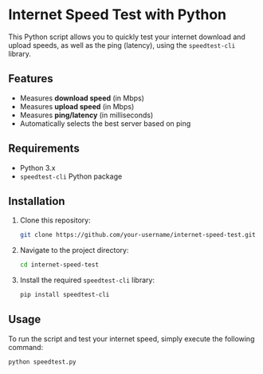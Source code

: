 # Internet Speed Test with Python

This Python script allows you to quickly test your internet download and upload speeds, as well as the ping (latency), using the `speedtest-cli` library.

## Features
- Measures **download speed** (in Mbps)
- Measures **upload speed** (in Mbps)
- Measures **ping/latency** (in milliseconds)
- Automatically selects the best server based on ping

## Requirements

- Python 3.x
- `speedtest-cli` Python package

## Installation

1. Clone this repository:

    ```bash
    git clone https://github.com/your-username/internet-speed-test.git
    ```

2. Navigate to the project directory:

    ```bash
    cd internet-speed-test
    ```

3. Install the required `speedtest-cli` library:

    ```bash
    pip install speedtest-cli
    ```

## Usage

To run the script and test your internet speed, simply execute the following command:

```bash
python speedtest.py
